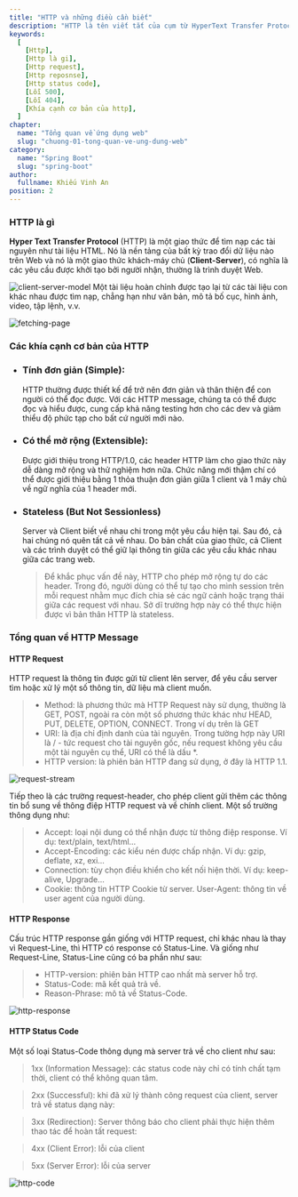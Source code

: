 ```yaml
---
title: "HTTP và những điều cần biết"
description: "HTTP là tên viết tắt của cụm từ HyperText Transfer Protocol, dịch theo tiếng Việt là giao thức truyền tải siêu văn bản. HTTP được dùng trong www (world wide web) với mục đích tạo nên nền tảng kết nối giữa client và server."
keywords:
  [
    [Http],
    [Http là gi],
    [Http request],
    [Http reposnse],
    [Http status code],
    [Lỗi 500],
    [Lỗi 404],
    [Khía cạnh cơ bản của http],
  ]
chapter:
  name: "Tổng quan về ứng dụng web"
  slug: "chuong-01-tong-quan-ve-ung-dung-web"
category:
  name: "Spring Boot"
  slug: "spring-boot"
author:
  fullname: Khiếu Vinh An
position: 2
---
```


### HTTP là gì

**Hyper Text Transfer Protocol** (HTTP) là một giao thức để tìm nạp các tài nguyên như tài liệu HTML. Nó là nền tảng của bất kỳ trao đổi dữ liệu nào trên Web và nó là một giao thức khách-máy chủ (**Client-Server**), có nghĩa là các yêu cầu được khởi tạo bởi người nhận, thường là trình duyệt Web.

![client-server-model](https://1.bp.blogspot.com/-L95P9p9PDfI/WqvflWNeEqI/AAAAAAAAAa0/JPzrhonvuDElUidmK0oS0jqmDwn_aPwPwCLcBGAs/s1600/Client-server-model.svg.png)
Một tài liệu hoàn chỉnh được tạo lại từ các tài liệu con khác nhau được tìm nạp, chẳng hạn như văn bản, mô tả bố cục, hình ảnh, video, tập lệnh, v.v.

![fetching-page](https://developer.mozilla.org/en-US/docs/Web/HTTP/Overview/fetching_a_page.png)

### Các khía cạnh cơ bản của HTTP

- ### Tính đơn giản (Simple):
  HTTP thường được thiết kế để trở nên đơn giản và thân thiện để con người có thể đọc được. Với các HTTP message, chúng ta có thể được đọc và hiểu được, cung cấp khả năng testing hơn cho các dev và giảm thiểu độ phức tạp cho bất cứ người mới nào.
- ### Có thể mở rộng (Extensible):
  Được giới thiệu trong HTTP/1.0, các header HTTP làm cho giao thức này dễ dàng mở rộng và thử nghiệm hơn nữa. Chức năng mới thậm chí có thể được giới thiệu bằng 1 thỏa thuận đơn giản giữa 1 client và 1 máy chủ về ngữ nghĩa của 1 header mới.
- ### Stateless (But Not Sessionless)
  Server và Client biết về nhau chi trong một yêu cầu hiện tại. Sau đó, cả hai chúng nó quên tất cả về nhau. Do bản chất của giao thức, cả Client và các trình duyệt có thể giữ lại thông tin giữa các yêu cầu khác nhau giữa các trang web.
  > Để khắc phục vấn đề này, HTTP cho phép mở rộng tự do các header. Trong đó, người dùng có thể tự tạo cho mình session trên mỗi request nhằm mục đích chia sẻ các ngữ cảnh hoặc trạng thái giữa các request với nhau. Sở dĩ trường hợp này có thể thực hiện được vì bản thân HTTP là stateless.

### Tổng quan về HTTP Message

#### HTTP Request

HTTP request là thông tin được gửi từ client lên server, để yêu cầu server tìm hoặc xử lý một số thông tin, dữ liệu mà client muốn.

> - Method: là phương thức mà HTTP Request này sử dụng, thường là GET, POST, ngoài ra còn một số phương thức khác như HEAD, PUT, DELETE, OPTION, CONNECT. Trong ví dụ trên là GET
> - URI: là địa chỉ định danh của tài nguyên. Trong tường hợp này URI là / - tức request cho tài nguyên gốc, nếu request không yêu cầu một tài nguyên cụ thể, URI có thể là dấu \*.
> - HTTP version: là phiên bản HTTP đang sử dụng, ở đây là HTTP 1.1.

![request-stream](https://theegeek.com/wp-content/uploads/2014/12/HTTP-Request-Stream-Example.jpg)

Tiếp theo là các trường request-header, cho phép client gửi thêm các thông tin bổ sung về thông điệp HTTP request và về chính client. Một số trường thông dụng như:

> - Accept: loại nội dung có thể nhận được từ thông điệp response. Ví dụ: text/plain, text/html…
> - Accept-Encoding: các kiểu nén được chấp nhận. Ví dụ: gzip, deflate, xz, exi…
> - Connection: tùy chọn điều khiển cho kết nối hiện thời. Ví dụ: keep-alive, Upgrade…
> - Cookie: thông tin HTTP Cookie từ server.
>   User-Agent: thông tin về user agent của người dùng.

#### HTTP Response

Cấu trúc HTTP response gần giống với HTTP request, chỉ khác nhau là thay vì Request-Line, thì HTTP có response có Status-Line. Và giống như Request-Line, Status-Line cũng có ba phần như sau:

> - HTTP-version: phiên bản HTTP cao nhất mà server hỗ trợ.
> - Status-Code: mã kết quả trả về.
> - Reason-Phrase: mô tả về Status-Code.

![http-response](https://images.viblo.asia/d4d042c6-1606-44c8-a7cc-0130d38f281e.png)

#### HTTP Status Code

Một số loại Status-Code thông dụng mà server trả về cho client như sau:

> 1xx (Information Message): các status code này chỉ có tính chất tạm thời, client có thể không quan tâm.

> 2xx (Successful): khi đã xử lý thành công request của client, server trả về status dạng này:

> 3xx (Redirection): Server thông báo cho client phải thực hiện thêm thao tác để hoàn tất request:

> 4xx (Client Error): lỗi của client

> 5xx (Server Error): lỗi của server

![http-code](https://softcrony.com/blog/wp-content/uploads/2020/07/http-code.png)
